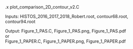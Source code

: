 .x plot_comparison_2D_contour_v2.C

Inputs: HISTOS_2016_2017_2018_Robert.root, contour68.root, contour94.root

Output: Figure_1_PAS.C, Figure_1_PAS.png, Figure_1_PAS.pdf \
	or \
	Figure_1_PAPER.C, Figure_1_PAPER.png, Figure_1_PAPER.pdf
